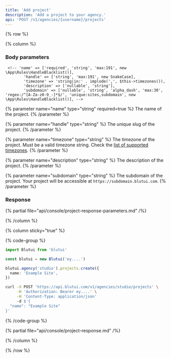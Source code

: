 ```yaml
---
title: 'Add project'
description: 'Add a project to your agency.'
api: 'POST /v1/agencies/{username}/projects'
---
```


{% row %}

{% column %}
### Body parameters

     <!-- 'name' => ['required', 'string', 'max:191', new \App\Rules\HandleBlacklist()],
            'handle' => ['string', 'max:191', new SnakeCase],
            'timezone' => 'string|in:' . implode(',', $this->timezones()),
            'description' => ['nullable', 'string'],
            'subdomain' => ['nullable', 'string', 'alpha_dash', 'max:30', 'regex:/^[A-Za-z0-9_-]*$/', 'unique:sites,subdomain', new \App\Rules\HandleBlacklist()], -->

{% parameter name="name" type="string" required=true %}
The name of the project.
{% /parameter %}

{% parameter name="handle" type="string" %}
The unique slug of the project.
{% /parameter %}

{% parameter name="timezone" type="string" %}
The timezone of the project. Must be a valid timezone string. Check the [list of supported timezones]().
{% /parameter %}

{% parameter name="description" type="string" %}
The description of the project.
{% /parameter %}

{% parameter name="subdomain" type="string" %}
The subdomain of the project. Your project will be accessible at `https://subdomain.blutui.com`.
{% /parameter %}



### Response

{% partial file="api/console/project-response-parameters.md" /%}

{% /column %}

{% column sticky="true" %}

{% code-group %}

```ts {% process=false filename="Node.js" %}
import Blutui from 'blutui'

const blutui = new Blutui('ey....')

blutui.agency('studio').projects.create({
  name: 'Example Site',
})
```

```bash {% process=false filename="cURL" %}
curl -X POST 'https://api.blutui.com/v1/agencies/studio/projects' \
     -H 'Authorization: Bearer ey....' \
     -H 'Content-Type: application/json'
     -d $'{
  "name": "Example Site"
}'
```

{% /code-group %}

{% partial file="api/console/project-response.md" /%}

{% /column %}

{% /row %}
